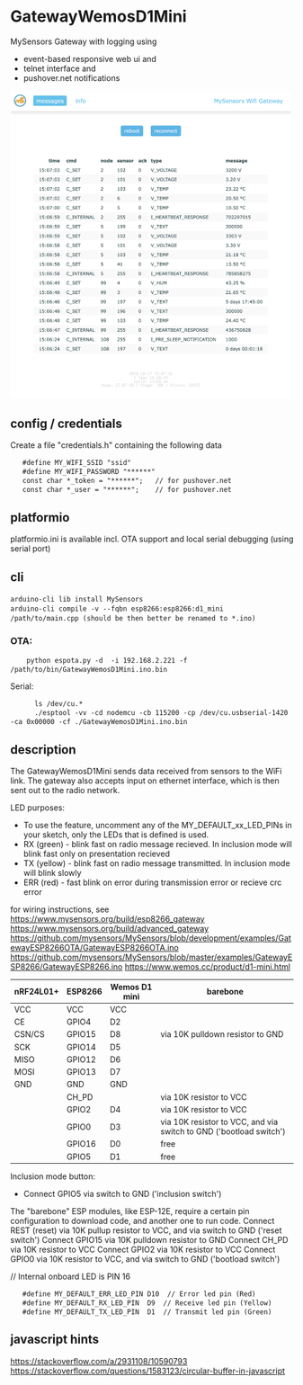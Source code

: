 # GatewayWemosD1Mini

MySensors Gateway with logging using 
* event-based responsive web ui and 
* telnet interface and 
* pushover.net notifications

<img src="screenshot.png" width="500">    

## config / credentials

Create a file "credentials.h" containing the following data
```
   #define MY_WIFI_SSID "ssid"
   #define MY_WIFI_PASSWORD "******"
   const char *_token = "******";   // for pushover.net 
   const char *_user = "******";    // for pushover.net 
```

## platformio

   platformio.ini is available incl. OTA support and local serial debugging (using serial port)

## cli   
   `arduino-cli lib install MySensors`   
   `arduino-cli compile -v --fqbn esp8266:esp8266:d1_mini /path/to/main.cpp (should be then better be renamed to *.ino)`

### OTA: 
        python espota.py -d  -i 192.168.2.221 -f /path/to/bin/GatewayWemosD1Mini.ino.bin
   Serial: 
```
      ls /dev/cu.*   
      ./esptool -vv -cd nodemcu -cb 115200 -cp /dev/cu.usbserial-1420 -ca 0x00000 -cf ./GatewayWemosD1Mini.ino.bin
```

## description 
   The GatewayWemosD1Mini sends data received from sensors to the WiFi link.
   The gateway also accepts input on ethernet interface, which is then sent out to the radio network.

   LED purposes:
   - To use the feature, uncomment any of the MY_DEFAULT_xx_LED_PINs in your sketch, only the LEDs that is defined is used.
   - RX (green) - blink fast on radio message recieved. In inclusion mode will blink fast only on presentation recieved
   - TX (yellow) - blink fast on radio message transmitted. In inclusion mode will blink slowly
   - ERR (red) - fast blink on error during transmission error or recieve crc error

   for wiring instructions, see
   https://www.mysensors.org/build/esp8266_gateway
   https://www.mysensors.org/build/advanced_gateway
   https://github.com/mysensors/MySensors/blob/development/examples/GatewayESP8266OTA/GatewayESP8266OTA.ino
   https://github.com/mysensors/MySensors/blob/master/examples/GatewayESP8266/GatewayESP8266.ino
   https://www.wemos.cc/product/d1-mini.html

|   nRF24L01+  | ESP8266     |  Wemos D1 mini    | barebone | 
| ----  | ---- | ---- | ---- |  
|   VCC        |  VCC         |  VCC |  | 
|   CE         |  GPIO4       |  D2 |  | 
|   CSN/CS     |  GPIO15      |  D8    |            via 10K pulldown resistor to GND | 
|   SCK        |  GPIO14      |  D5 |  | 
|   MISO       |  GPIO12      |  D6 |  | 
|   MOSI       |  GPIO13      |  D7 |  | 
|   GND        |  GND         |  GND |  | 
|              |  CH_PD       |         |           via 10K resistor to VCC | 
|              |  GPIO2       |  D4        |        via 10K resistor to VCC | 
|              |  GPIO0       |  D3           |     via 10K resistor to VCC, and via switch to GND ('bootload switch') | 
|              |  GPIO16      |  D0              |  free | 
|              |  GPIO5       |  D1               | free | 

   Inclusion mode button:
   - Connect GPIO5 via switch to GND ('inclusion switch')

   The "barebone" ESP modules, like ESP-12E, require a certain pin configuration to download code,
   and another one to run code.
   Connect REST (reset) via 10K pullup resistor to VCC, and via switch to GND ('reset switch')
   Connect GPIO15 via 10K pulldown resistor to GND
   Connect CH_PD via 10K resistor to VCC
   Connect GPIO2 via 10K resistor to VCC
   Connect GPIO0 via 10K resistor to VCC, and via switch to GND ('bootload switch')

   // Internal onboard LED is PIN 16
```
   #define MY_DEFAULT_ERR_LED_PIN D10  // Error led pin (Red)
   #define MY_DEFAULT_RX_LED_PIN  D9  // Receive led pin (Yellow)
   #define MY_DEFAULT_TX_LED_PIN  D1  // Transmit led pin (Green)
```

## javascript hints
   https://stackoverflow.com/a/2931108/10590793
   https://stackoverflow.com/questions/1583123/circular-buffer-in-javascript
